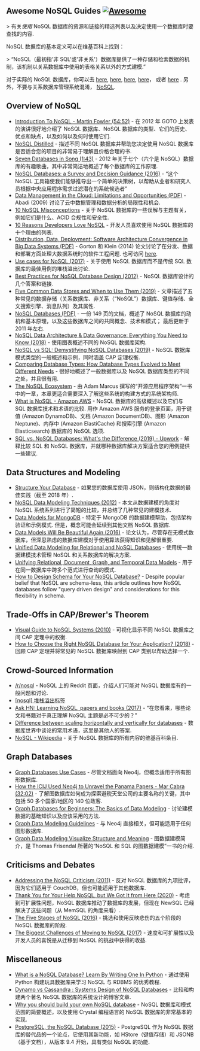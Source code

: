 <div class="github-widget" data-repo="erictleung/awesome-nosql-guides"></div>

## Awesome NoSQL Guides [![Awesome](https://awesome.re/badge.svg)](https://awesome.re)

&gt; 有关*使用* NoSQL 数据库的资源和链接的精选列表以及决定使用一个数据库时要查找的内容.

NoSQL 数据库的基本定义可以在维基百科上找到：

&gt; “NoSQL（最初指&#39;非 SQL&#39;或&#39;非关系&#39;）数据库提供了一种存储和检索数据的机制，该机制以关系数据库中使用的表格关系以外的方式建模.”

对于实际的 NoSQL 数据库，你可以去
[here](https://github.com/sindresorhus/awesome#databases),
[here](https://hostingdata.co.uk/nosql-database/),
[here](https://db-engines.com/en/ranking),
[here](https://github.com/igorbarinov/awesome-data-engineering#databases)， 或者
[here](https://github.com/kahun/awesome-sysadmin#nosql) . 另外，不要与关系数据库管理系统混淆， [NoSQL](http://www.strozzi.it/cgi-bin/CSA/tw7/I/en_US/nosql/Home%20Page).





## Overview of NoSQL

- [Introduction To NoSQL - Martin Fowler (54:52)](https://www.youtube.com/watch?v=qI_g07C_Q5I) - 在 2012 年 GOTO 上发表的演讲很好地介绍了 NoSQL 数据库、NoSQL 数据库的类型、它们的历史、优点和缺点，以及如何以及何时使用它们.
- [NoSQL Distilled](https://martinfowler.com/books/nosql.html) - 描述不同 NoSQL 数据库并帮助您决定使用 NoSQL 数据库是否适合您的项目的非常易于理解且价格合理的书.
- [Seven Databases in Song (1:43)](https://www.youtube.com/watch?v=jyx8iP5tfCI) - 2012 年关于七个（六个是 NoSQL）数据库的有趣歌曲，其中非常简洁地概述了每个数据库的工作原理.
- [NoSQL Databases: a Survey and Decision Guidance (2016)](https://medium.baqend.com/nosql-databases-a-survey-and-decision-guidance-ea7823a822d) - “这个 NoSQL 工具箱使我们能够推导出一个简单的决策树，以帮助从业者和研究人员根据中央应用程序需求过滤潜在的系统候选者”
- [Data Management in the Cloud: Limitations and Opportunities (PDF)](http://www.cs.umd.edu/~abadi/papers/abadi-cloud-ieee09.pdf) - Abadi (2009) 讨论了云中数据管理和数据分析的局限性和机会.
- [10 NoSQL Misconceptions](https://www.dummies.com/programming/big-data/10-nosql-misconceptions/) - 关于 NoSQL 数据库的一些误解与主题有关，例如它们是什么、ACID 合规性和安全性.
- [10 Reasons Developers Love NoSQL](https://www.dummies.com/programming/big-data/10-reasons-developers-love-nosql/) - 开发人员喜欢使用 NoSQL 数据库的十个理由的列表.
- [Distribution, Data, Deployment: Software Architecture Convergence in Big Data Systems (PDF)](https://resources.sei.cmu.edu/library/asset-view.cfm?assetID=90909)  - Gorton 和 Klein (2014) 论文讨论了在分发、数据和部署方面处理大数据系统时的软件工程问题. 也可访问 [here](https://doi.org/10.1109/MS.2014.51).
- [Use cases for NoSQL (2017)](https://stackoverflow.com/questions/2875432/use-cases-for-nosql) - 关于使用 NoSQL 数据库而不是传统 SQL 数据库的最佳用例的堆栈溢出讨论.
- [Best Practices for NoSQL Database Design (2012)](https://softwareengineering.stackexchange.com/q/158790/) - NoSQL 数据库设计的几个答案和链接.
- [Five Common Data Stores and When to Use Them (2019)](https://shopify.engineering/five-common-data-stores-usage) - 文章描述了五种常见的数据存储（关系数据库、非关系（“NoSQL”）数据库、键值存储、全文搜索引擎、消息队列）及其属性.
- [NoSQL Databases (PDF)](https://web.archive.org/web/20190927222738/https://www.christof-strauch.de/nosqldbs.pdf)  - 一份 149 页的文档，概述了 NoSQL 数据库的动机和基本原理，以及这些数据库之间的共同概念、技术和模式； 最后更新于 2011 年左右.
- [NoSQL Data Architecture & Data Governance: Everything You Need to Know (2018)](https://www.dataversity.net/nosql-data-architecture-data-governance-everything-need-know/) - 使用图表概述不同的 NoSQL 数据库架构.
- [NoSQL vs SQL: Demystifying NoSQL Databases (2019)](https://build5nines.com/nosql-vs-sql-demystifying-nosql-databases/) - NoSQL 数据库模式类型的一般概述和示例，同时涵盖 CAP 定理权衡.
- [Comparing Database Types: How Database Types Evolved to Meet Different Needs](https://www.prisma.io/dataguide/intro/comparing-database-types) - 很好地概述了一般数据库以及 NoSQL 数据库类型的不同之处，并且很有用.
- [The NoSQL Ecosystem](https://www.aosabook.org/en/nosql.html) - 由 Adam Marcus 撰写的“开源应用程序架构”一书中的一章，本章更适合需要深入了解这些系统的构建方式的系统架构师.
- [What is NoSQL - Amazon AWS](https://aws.amazon.com/nosql/)  - NoSQL 数据库的高级概述以及它们与 SQL 数据库技术和术语的比较. 用作 Amazon AWS 服务的登录页面，用于键值 (Amazon DynamoDB)、文档 (Amazon DocumentDB)、图形 (Amazon Neptune)、内存中 (Amazon ElastiCache) 和搜索引擎 (Amazon Elasticsearch) 数据库的 NoSQL 选项.
- [SQL vs. NoSQL Databases: What's the Difference (2019) - Upwork](https://www.upwork.com/resources/sql-vs-nosql-databases-whats-the-difference) - 解释比较 SQL 和 NoSQL 数据库，并就哪种数据库解决方案适合您的用例提供一些建议.


## Data Structures and Modeling

- [Structure Your Database](https://firebase.google.com/docs/database/android/structure-data) - 如果您的数据库使用 JSON，则结构化数据的最佳实践（截至 2018 年）.
- [NoSQL Data Modeling Techniques (2012)](https://highlyscalable.wordpress.com/2012/03/01/nosql-data-modeling-techniques/) - 本文从数据建模的角度对 NoSQL 系统系列进行了简短的比较，并总结了几种常见的建模技术.
- [Data Models for MongoDB](https://docs.mongodb.com/manual/data-modeling/)  - 特定于 MongoDB 的数据建模帮助，包括架构验证和示例模式. 但是，概念可能会延续到其他文档 NoSQL 数据库.
- [Data Models Will Be Beautiful Again (2016)](https://tdwi.org/articles/2016/11/22/data-models-will-be-beautiful-again.aspx) - 论文认为，尽管存在无模式数据库，但深思熟虑的数据库建模对于使用算法获得知识和见解很重要.
- [Unified Data Modeling for Relational and NoSQL Databases](https://www.infoq.com/articles/unified-data-modeling-for-relational-and-nosql-databases/) - 使用统一数据建模技术管理 NoSQL 和关系数据库的解决方案.
- [Unifying Relational, Document, Graph, and Temporal Data Models](https://fauna.com/blog/unifying-relational-document-graph-and-temporal-data-models) - 用于在同一数据库中跨多个范式进行查询的模式.
- [How to Design Schema for Your NoSQL Database?](https://www.dataversity.net/how-to-design-schema-for-your-nosql-database/#) - Despite popular belief that NoSQL are schema-less, this article outlines how NoSQL databases follow "query driven design" and considerations for this flexibility in schema.


## Trade-Offs in CAP/Brewer's Theorem

- [Visual Guide to NoSQL Systems (2010)](http://blog.nahurst.com/visual-guide-to-nosql-systems) - 可视化显示不同 NoSQL 数据库之间 CAP 定理中的权衡.
- [How to Choose the Right NoSQL Database for Your Application? (2018)](https://www.dataversity.net/choose-right-nosql-database-application/) - 回顾 CAP 定理并将常见的 NoSQL 数据库映射到 CAP 类别以帮助选择一个.


## Crowd-Sourced Information

- [/r/nosql](https://www.reddit.com/r/nosql/) - NoSQL 上的 Reddit 页面，介绍人们可能对 NoSQL 数据库有的一般问题和讨论.
- [[nosql] 堆栈溢出标签](https://stackoverflow.com/tags/nosql/info)
- [Ask HN: Learning NoSQL, papers and books (2017)](https://news.ycombinator.com/item?id=15427932) - “在您看来，哪些论文和书籍对于真正理解 NoSQL 主题是必不可少的？”
- [Difference between scaling horizontally and vertically for databases](https://stackoverflow.com/q/11707879/6873133) - 数据库世界中谈论的常用术语，这里是其他人的答案.
- [NoSQL - Wikipedia](https://en.wikipedia.org/wiki/NoSQL) - 关于 NoSQL 数据库的所有内容的维基百科条目.


## Graph Databases

- [Graph Databases Use Cases](https://neo4j.com/use-cases/) - 尽管文档面向 Neo4j，但概念适用于所有图形数据库.
- [How the ICIJ Used Neo4j to Unravel the Panama Papers - Mar Cabra (32:02)](https://www.youtube.com/watch?v=S20XMQyvANY) - 了解图数据库如何成为探索避税天堂公司的主要名称的关键，其中包括 50 多个国家/地区的 140 位政客.
- [Graph Databases for Beginners: The Basics of Data Modeling](https://neo4j.com/blog/data-modeling-basics/) - 讨论建模数据的基础知识以及应该采用的方法.
- [Graph Data Modeling Guidelines](https://neo4j.com/developer/guide-data-modeling/) - 与 Neo4j 直接相关，但可能适用于任何图形数据库.
- [Graph Data Modeling Visualize Structure and Meaning](http://www.graphdatamodeling.com) - 图数据建模简介，是 Thomas Frisendal 所著的“NoSQL 和 SQL 的图数据建模”一书的介绍.


## Criticisms and Debates

- [Addressing the NoSQL Criticism (2011)](https://www.bradley-holt.com/2011/07/addressing-the-nosql-criticism/) - 反对 NoSQL 数据库的九项批评，因为它们适用于 CouchDB，但也可能适用于其他数据库.
- [Thank You for Your Help NoSQL, but We Got It from Here (2020)](https://web.archive.org/web/20200913032621/https://www.memsql.com/blog/why-nosql-databases-wrong-tool-for-modern-application/) - 考虑到可扩展性问题，NoSQL 数据库推动了数据库的发展，但现在 NewSQL 已经解决了这些问题（从 MemSQL 的角度来看）.
- [The Five Stages of NoSQL (2016)](https://sookocheff.com/post/opinion/the-five-stages-of-nosql/) - 挑选和使用反映悲伤的五个阶段的 NoSQL 数据库的阶段.
- [The Biggest Challenges of Moving to NoSQL (2017)](https://dzone.com/articles/the-biggest-challenges-of-moving-to-nosql) - 速度和可扩展性以及开发人员的喜悦是从迁移到 NoSQL 的挑战中获得的收益.


## Miscellaneous

- [What is a NoSQL Database? Learn By Writing One In Python](https://web.archive.org/web/20201109032031/https://jeffknupp.com/blog/2014/09/01/what-is-a-nosql-database-learn-by-writing-one-in-python/) - 通过使用 Python 构建玩具数据库来学习 NoSQL 与 RDBMS 的优秀教程.
- [Dynamo vs Cassandra : Systems Design of NoSQL Databases](https://sujithjay.com/data-systems/dynamo-cassandra/) - 比较和构建两个著名 NoSQL 数据库的系统设计的博客文章.
- [Why you should build your own NoSQL database](https://medium.com/@marceloboeira/why-you-should-build-your-own-nosql-database-9bbba42039f5) - NoSQL 数据库和模式范围的简要概述，以及使用 Crystal 编程语言的 NoSQL 数据库的非常基本的实现.
- [PostgreSQL, the NoSQL Database (2015)](https://www.linuxjournal.com/content/postgresql-nosql-database) - PostgreSQL 作为 NoSQL 数据库的替代品的一个论点，它使用其新功能，如 HStore（键值存储）和 JSONB（基于文档），从版本 9.4 开始，具有类似 NoSQL 的功能.
